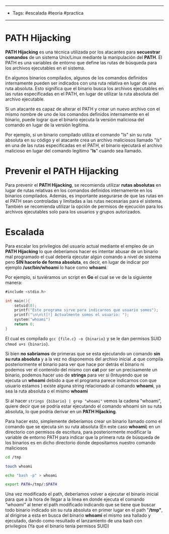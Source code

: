 -----
- Tags: #escalada #teoria #practica
-----


# PATH Hijacking

**PATH Hijacking** es una técnica utilizada por los atacantes para **secuestrar comandos** de un sistema Unix/Linux mediante la manipulación del **PATH**. El PATH es una variables de entorno que define las rutas de búsqueda para los archivos ejecutables en el sistema.

En algunos binarios compilados, algunos de los comandos definidos internamente pueden ser indicados con una ruta relativa en lugar de una ruta absoluta. Esto significa que el binario busca los archivos ejecutables en las rutas especificadas en el PATH, en lugar de utilizar la ruta absoluta del archivo ejecutable.

Si un atacante es capaz de alterar el PATH y crear un nuevo archivo con el mismo nombre de uno de los comandos definidos internamente en el binario, puede lograr que el binario ejecuta la versión maliciosa del comando en lugar de la versión legítima.

Por ejemplo, si un binario compilado utiliza el comando "*ls*" sin su ruta absoluta en su código y el atacante crea un archivo maliciosos llamado "*ls*" en una de las rutas especificadas en el PATH, el binario ejecutará el archivo malicioso en lugar del comando legítimo "**ls**" cuando sea llamado.

# Prevenir el PATH Hijacking

Para prevenir el **PATH Hijacking**, se recomienda utilizar **rutas absolutas** en lugar de rutas relativas en los comandos definidos internamente en los binarios compilados. Además, es importante asegurarse de que las rutas en el PATH sean controladas y limitadas a las rutas necesarias para el sistema. También se recomienda utilizar la opción de permisos de ejecución para los archivos ejecutables solo para los usuarios y grupos autorizados. 

# Escalada

Para escalar los privilegios del usuario actual mediante el empleo de un **PATH Hijacking** lo que deberíamos hacer es intentar abusar de un binario mal programado el cual debería ejecutar algún comando a nivel de sistema pero **SIN hacerlo de forma absoluta**, es decir, en lugar de indicar por ejemplo **/usr/bin/whoami** lo hace como **whoami**. 

Por ejemplo, si tuviéramos un script en **Go** el cual se ve de la siguiente manera: 

```go
#include <stdio.h>

int main(){
	setuid(0);
	printf("Este programa sirve para indicarnos que usuario somos"); 
	printf("\n\n\t[!] Actualmente somos el usuario: "); 
	system("whoami")
	return 0; 
}
```

El cual es compilado `gcc {file.c} -o {binario}` y se le dan permisos SUID `chmod u+s {binario}`. 

Si bien **no sabríamos** de primeras que se esta ejecutando un comando **sin su ruta absoluta** y a la vez no disponemos del archivo inicial **.c** que compila posteriormente el binario para ver que hace por detrás el binario ni podemos ver el contenido del mismo con **cat** por ser un precisamente un binario, podemos hacer uso de **strings** para ver si (Intuyendo que se ejecuta un **whoami** debido a que el programa parece indicarnos con que usuario estamos ) existe alguna string relacionado al comando **whoami**, ya sea la ruta absoluta o el mismo **whoami**

Si al hacer `strings {bibario} | grep "whoami"` vemos la cadena "whoami", quiere decir que se podría estar ejecutando el comando whoami sin su ruta absoluta, lo que podría derivar en un **PATH Hijacking**. 

Para hacer esto, simplemente deberíamos crear un binario llamado como el comando que se ejecuta sin su ruta absoluta (En este caso **whoami**) en un directorio con permisos de escritura, para posteriormente modificar la variable de entorno PATH para indicar que la primera ruta de búsqueda de los binarios es en dicho directorio donde depositamos nuestro comando maliciosos

```bash 
cd /tmp 

touch whoami 

echo "bash -p" > whoami 

export PATH=/tmp/:$PATH
```

Una vez modificado el path, deberíamos volver a ejecutar el binario inicial para que a la hora de llegar a la línea en donde ejecuta el comando *"whoami"* al tener el path modificado indicando que se tiene que buscar todo binario indicado sin su ruta absoluta en primer lugar en el path "**/tmp"**, al dirigirse a esta en busca del binario **whoami** el mismo sea hallado y ejecutado, dando como resultado el lanzamiento de una bash con privilegios (Ya que el binario tenía permisos SUID)
